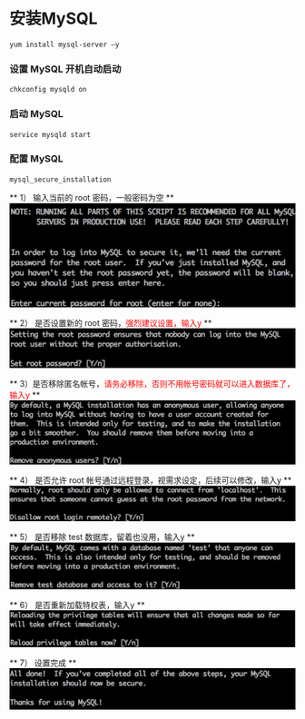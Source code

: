 # 安装MySQL


    yum install mysql-server –y

### 设置 MySQL 开机自动启动
    chkconfig mysqld on

### 启动 MySQL 
    service mysqld start

### 配置 MySQL
    mysql_secure_installation
    
** 1） 输入当前的 root 密码，一般密码为空 **  
![](mysql1.png)

** 2） 是否设置新的 root 密码，<span style="color:red;">强烈建议设置，输入y</span> **  
![](mysql2.png)

** 3）是否移除匿名帐号，<span style="color:red;">请务必移除，否则不用帐号密码就可以进入数据库了，输入y</span> **  
![](mysql3.png)

** 4） 是否允许 root 帐号通过远程登录，视需求设定，后续可以修改，输入y **  
![](mysql4.png)

** 5） 是否移除 test 数据库，留着也没用，输入y **  
![](mysql5.png)

** 6） 是否重新加载特权表，输入y **  
![](mysql6.png)

** 7） 设置完成 **  
![](mysql7.png)
